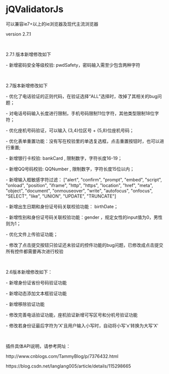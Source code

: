 # jQValidatorJs
<p>可以兼容ie7+以上的ie浏览器及现代主流浏览器</p>
<p>version 2.7.1</p>
<p></br></p>
<p>2.7.1 版本新增修改如下</p>
<p>- 新增密码安全等级校验: pwdSafety，密码输入需至少包含两种字符</p>
<p></br></p>
<p>2.7版本新增修改如下</p>
<p>- 优化了电话验证的正则代码，在验证选择“ALL”选择时，改掉了其相关的bug问题；</p>
<p>- 对电话号码输入长度进行限制，手机号码限制11位字符，其他类型限制18位字符；</p>
<p>- 优化座机号码验证，可以输入 {3,4}位区号 + {5,8}位座机号码；</p>
<p>- 优化表单重置功能：没有写在校验里的单选复选框，点击重置按钮时，也可以进行重置;</p>
<p>- 新增银行卡校验: bankCard , 限制数字，字符长度16-19；</p>
<p>- 新增QQ号码校验: QQNumber , 限制数字，字符长度15位以内；</p>
<p>- 新增输入框敏感字符过滤： ["alert", "confirm", "prompt", "embed", "script", "onload", "position", "iframe", "http", "https", "location", "href", "meta", "object", "document", "onmouseover", "write", "autofocus", "onfocus", "SELECT", "like", "UNION", "UPDATE", "TRUNCATE"]</p>
<p>- 新增出生日期和身份证号码关联校验功能： birthDate；</p>
<p>- 新增性别和身份证号码关联校验功能：gender ，规定女性的input值为0，男性则为1；</p>
<p>- 优化文件上传验证功能；</p>
<p>- 修改了点击提交按钮只验证还未验证的控件功能的bug问题，已修改成点击提交所有控件都需要再次进行校验</p>
<p></br></p>
<p>2.6版本新增修改如下：</p>
<p>- 新增身份证省份号码验证功能</p>
<p>- 新增动态添加文本框验证功能</p>
<p>- 新增移除验证功能</p>
<p>- 修改完善电话验证功能，座机验证新增可写区号和分机号验证功能</p>
<p>- 修改若身份证最后字符为'X'且用户输入小写时，自动将小写'x'转换为大写'X'</p>
<p></br></p>
<p>插件具体API说明，请参考网址：</p>
<p>http://www.cnblogs.com/TammyBlog/p/7376432.html</p>
<p>https://blog.csdn.net/langlang005/article/details/115298665</p>
